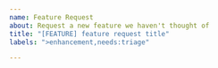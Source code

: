 ```yaml
---
name: Feature Request
about: Request a new feature we haven't thought of
title: "[FEATURE] feature request title"
labels: ">enhancement,needs:triage"

---
```

<!--
Please first search existing issues for the feature you are requesting;
it may already exist, even as a closed issue.
-->

<!--
Describe the feature.
Please give us as much context as possible about the feature. For example,
you could include a story about a time when you wanted to use the feature,
and also tell us what you had to do instead. The last part is helpful
because it gives us an idea of how much harder your life is without the
feature.
-->
